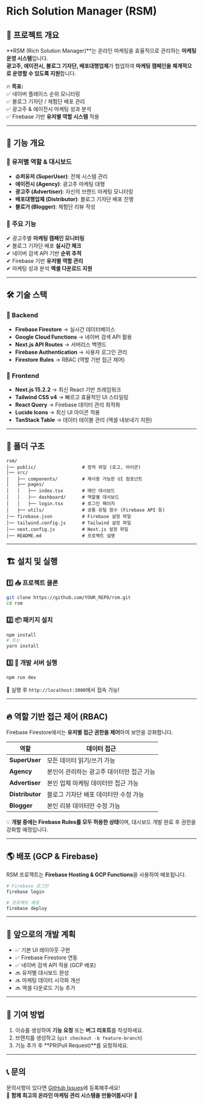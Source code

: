 # Rich Solution Manager (RSM)

## 📌 프로젝트 개요
**RSM (Rich Solution Manager)**는 온라인 마케팅을 효율적으로 관리하는 **마케팅 운영 시스템**입니다.  
**광고주, 에이전시, 블로그 기자단, 배포대행업체**가 협업하여 **마케팅 캠페인을 체계적으로 운영할 수 있도록 지원**합니다.  

🔥 **목표:**  
✅ 네이버 플레이스 순위 모니터링  
✅ 블로그 기자단 / 체험단 배포 관리  
✅ 광고주 & 에이전시 마케팅 성과 분석  
✅ Firebase 기반 **유저별 역할 시스템** 적용  

---

## 🎯 **기능 개요**
### 🔹 **유저별 역할 & 대시보드**
- **슈퍼유저 (SuperUser)**: 전체 시스템 관리
- **에이전시 (Agency)**: 광고주 마케팅 대행
- **광고주 (Advertiser)**: 자신의 브랜드 마케팅 모니터링
- **배포대행업체 (Distributor)**: 블로그 기자단 배포 진행
- **블로거 (Blogger)**: 체험단 리뷰 작성

### 🔹 **주요 기능**
✔ 광고주별 **마케팅 캠페인 모니터링**  
✔ 블로그 기자단 배포 **실시간 체크**  
✔ 네이버 검색 API 기반 **순위 추적**  
✔ Firebase 기반 **유저별 역할 관리**  
✔ 마케팅 성과 분석 **엑셀 다운로드 지원**  

---

## 🛠 **기술 스택**
### **📡 Backend**
- **Firebase Firestore** → 실시간 데이터베이스
- **Google Cloud Functions** → 네이버 검색 API 활용
- **Next.js API Routes** → 서버리스 백엔드
- **Firebase Authentication** → 사용자 로그인 관리
- **Firestore Rules** → RBAC (역할 기반 접근 제어)

### **🎨 Frontend**
- **Next.js 15.2.2** → 최신 React 기반 프레임워크
- **Tailwind CSS v4** → 빠르고 효율적인 UI 스타일링
- **React Query** → Firebase 데이터 관리 최적화
- **Lucide Icons** → 최신 UI 아이콘 적용
- **TanStack Table** → 데이터 테이블 관리 (엑셀 내보내기 지원)

---

## 📂 **폴더 구조**
```
rsm/
│── public/                 # 정적 파일 (로고, 아이콘)
│── src/
│   ├── components/         # 재사용 가능한 UI 컴포넌트
│   ├── pages/
│   │   ├── index.tsx       # 메인 대시보드
│   │   ├── dashboard/      # 역할별 대시보드
│   │   ├── login.tsx       # 로그인 페이지
│   ├── utils/              # 공통 유틸 함수 (Firebase API 등)
│── firebase.json           # Firebase 설정 파일
│── tailwind.config.js      # Tailwind 설정 파일
│── next.config.js          # Next.js 설정 파일
│── README.md               # 프로젝트 설명
```

---

## 🏗 **설치 및 실행**
### 1️⃣ **📥 프로젝트 클론**
```sh
git clone https://github.com/YOUR_REPO/rsm.git
cd rsm
```

### 2️⃣ **📦 패키지 설치**
```sh
npm install
# 또는
yarn install
```

### 3️⃣ **🚀 개발 서버 실행**
```sh
npm run dev
```
📌 실행 후 `http://localhost:3000`에서 접속 가능!

---

## 🔥 **역할 기반 접근 제어 (RBAC)**
Firebase Firestore에서는 **유저별 접근 권한을 제어**하여 보안을 강화합니다.

| 역할 | 데이터 접근 |
|------|------------------------------|
| **SuperUser** | 모든 데이터 읽기/쓰기 가능 |
| **Agency** | 본인이 관리하는 광고주 데이터만 접근 가능 |
| **Advertiser** | 본인 업체 마케팅 데이터만 접근 가능 |
| **Distributor** | 블로그 기자단 배포 데이터만 수정 가능 |
| **Blogger** | 본인 리뷰 데이터만 수정 가능 |

💡 **개발 중에는 Firebase Rules를 모두 허용한 상태**이며, 대시보드 개발 완료 후 권한을 강화할 예정입니다.

---

## 🌎 **배포 (GCP & Firebase)**
RSM 프로젝트는 **Firebase Hosting & GCP Functions**을 사용하여 배포됩니다.

```sh
# Firebase 로그인
firebase login

# 프로젝트 배포
firebase deploy
```

---

## 🚀 **앞으로의 개발 계획**
- ✅ 기본 UI 레이아웃 구현
- ✅ Firebase Firestore 연동
- ✅ 네이버 검색 API 적용 (GCP 배포)
- 🔜 유저별 대시보드 완성
- 🔜 마케팅 데이터 시각화 개선
- 🔜 엑셀 다운로드 기능 추가

---

## 📝 **기여 방법**
1. 이슈를 생성하여 **기능 요청** 또는 **버그 리포트**를 작성하세요.
2. 브랜치를 생성하고 (`git checkout -b feature-branch`)
3. 기능 추가 후 **PR(Pull Request)**를 요청하세요.

---

## 📞 **문의**
문의사항이 있다면 [GitHub Issues](https://github.com/YOUR_REPO/rsm/issues)에 등록해주세요!  
🚀 **함께 최고의 온라인 마케팅 관리 시스템을 만들어봅시다!** 🎯
